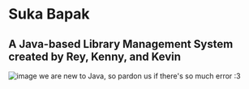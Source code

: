 # Suka Bapak
## A Java-based Library Management System created by Rey, Kenny, and Kevin

![image](https://github.com/user-attachments/assets/5790b667-233e-4128-8e54-bc7a24de0279)
we are new to Java, so pardon us if there's so much error :3
